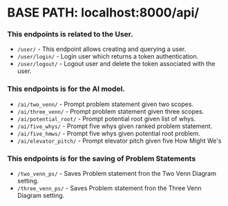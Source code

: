 # BASE PATH: localhost:8000/api/

### This endpoints is related to the User.
- `/user/` - This endpoint allows creating and querying a user.
- `/user/login/` - Login user which returns a token authentication.
- `/user/logout/` - Logout user and delete the token associated with the user.

### This endpoints is for the AI model.
- `/ai/two_venn/` - Prompt problem statement given two scopes.
- `/ai/three_venn/` - Prompt problem statement given three scopes.
- `/ai/potential_root/` - Prompt potential root given list of whys.
- `/ai/five_whys/` - Prompt five whys given ranked problem statement.
- `/ai/five_hmws/` - Prompt five whys given potential root problem.
- `/ai/elevator_pitch/` - Prompt elevator pitch given five How Might We's

### This endpoints is for the saving of Problem Statements
- `/two_venn_ps/` - Saves Problem statement fron the Two Venn Diagram setting.
- `/three_venn_ps/` - Saves Problem statement fron the Three Venn Diagram setting.
